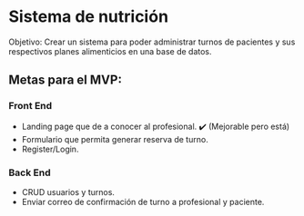 # Sistema de nutrición

Objetivo: Crear un sistema para poder administrar turnos de pacientes y sus respectivos planes alimenticios en una base de datos.

## Metas para el MVP:

### Front End

- Landing page que de a conocer al profesional. ✔️ (Mejorable pero está)
- Formulario que permita generar reserva de turno.
- Register/Login.


### Back End

- CRUD usuarios y turnos.
- Enviar correo de confirmación de turno a profesional y paciente.